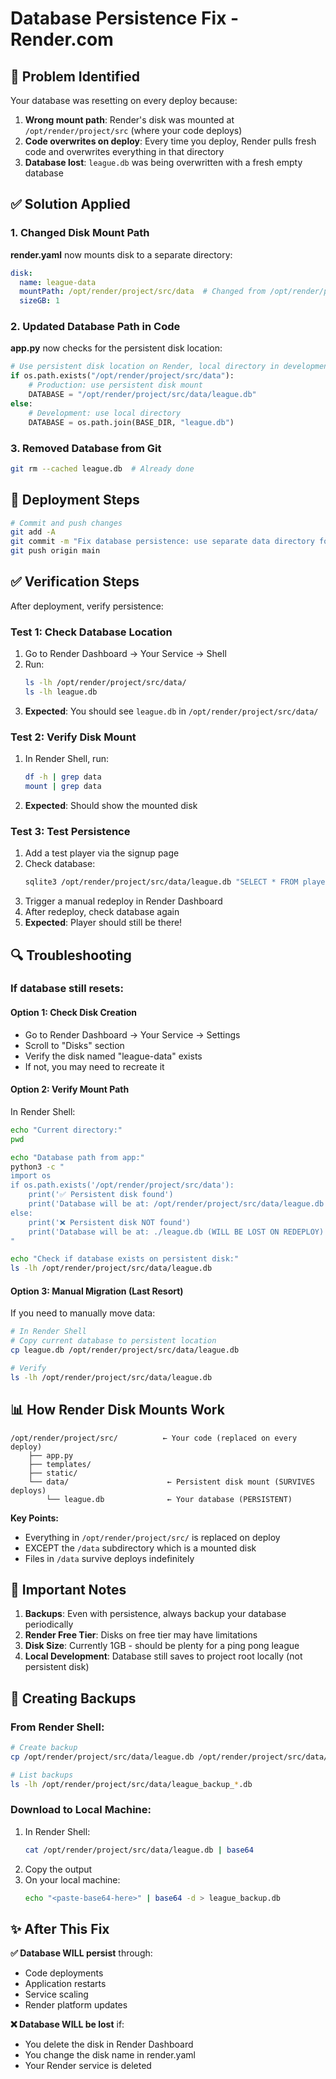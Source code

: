 # Database Persistence Fix - Render.com

## 🔴 Problem Identified

Your database was resetting on every deploy because:

1. **Wrong mount path**: Render's disk was mounted at `/opt/render/project/src` (where your code deploys)
2. **Code overwrites on deploy**: Every time you deploy, Render pulls fresh code and overwrites everything in that directory
3. **Database lost**: `league.db` was being overwritten with a fresh empty database

## ✅ Solution Applied

### 1. Changed Disk Mount Path
**render.yaml** now mounts disk to a separate directory:
```yaml
disk:
  name: league-data
  mountPath: /opt/render/project/src/data  # Changed from /opt/render/project/src
  sizeGB: 1
```

### 2. Updated Database Path in Code
**app.py** now checks for the persistent disk location:
```python
# Use persistent disk location on Render, local directory in development
if os.path.exists("/opt/render/project/src/data"):
    # Production: use persistent disk mount
    DATABASE = "/opt/render/project/src/data/league.db"
else:
    # Development: use local directory
    DATABASE = os.path.join(BASE_DIR, "league.db")
```

### 3. Removed Database from Git
```bash
git rm --cached league.db  # Already done
```

## 🚀 Deployment Steps

```bash
# Commit and push changes
git add -A
git commit -m "Fix database persistence: use separate data directory for Render disk mount"
git push origin main
```

## ✅ Verification Steps

After deployment, verify persistence:

### Test 1: Check Database Location
1. Go to Render Dashboard → Your Service → Shell
2. Run:
   ```bash
   ls -lh /opt/render/project/src/data/
   ls -lh league.db
   ```
3. **Expected**: You should see `league.db` in `/opt/render/project/src/data/`

### Test 2: Verify Disk Mount
1. In Render Shell, run:
   ```bash
   df -h | grep data
   mount | grep data
   ```
2. **Expected**: Should show the mounted disk

### Test 3: Test Persistence
1. Add a test player via the signup page
2. Check database:
   ```bash
   sqlite3 /opt/render/project/src/data/league.db "SELECT * FROM players;"
   ```
3. Trigger a manual redeploy in Render Dashboard
4. After redeploy, check database again
5. **Expected**: Player should still be there!

## 🔍 Troubleshooting

### If database still resets:

#### Option 1: Check Disk Creation
- Go to Render Dashboard → Your Service → Settings
- Scroll to "Disks" section
- Verify the disk named "league-data" exists
- If not, you may need to recreate it

#### Option 2: Verify Mount Path
In Render Shell:
```bash
echo "Current directory:"
pwd

echo "Database path from app:"
python3 -c "
import os
if os.path.exists('/opt/render/project/src/data'):
    print('✅ Persistent disk found')
    print('Database will be at: /opt/render/project/src/data/league.db')
else:
    print('❌ Persistent disk NOT found')
    print('Database will be at: ./league.db (WILL BE LOST ON REDEPLOY)')
"

echo "Check if database exists on persistent disk:"
ls -lh /opt/render/project/src/data/league.db
```

#### Option 3: Manual Migration (Last Resort)
If you need to manually move data:

```bash
# In Render Shell
# Copy current database to persistent location
cp league.db /opt/render/project/src/data/league.db

# Verify
ls -lh /opt/render/project/src/data/league.db
```

## 📊 How Render Disk Mounts Work

```
/opt/render/project/src/          ← Your code (replaced on every deploy)
    ├── app.py
    ├── templates/
    ├── static/
    └── data/                      ← Persistent disk mount (SURVIVES deploys)
        └── league.db              ← Your database (PERSISTENT)
```

**Key Points:**
- Everything in `/opt/render/project/src/` is replaced on deploy
- EXCEPT the `/data` subdirectory which is a mounted disk
- Files in `/data` survive deploys indefinitely

## 🔐 Important Notes

1. **Backups**: Even with persistence, always backup your database periodically
2. **Render Free Tier**: Disks on free tier may have limitations
3. **Disk Size**: Currently 1GB - should be plenty for a ping pong league
4. **Local Development**: Database still saves to project root locally (not persistent disk)

## 📝 Creating Backups

### From Render Shell:
```bash
# Create backup
cp /opt/render/project/src/data/league.db /opt/render/project/src/data/league_backup_$(date +%Y%m%d).db

# List backups
ls -lh /opt/render/project/src/data/league_backup_*.db
```

### Download to Local Machine:
1. In Render Shell:
   ```bash
   cat /opt/render/project/src/data/league.db | base64
   ```
2. Copy the output
3. On your local machine:
   ```bash
   echo "<paste-base64-here>" | base64 -d > league_backup.db
   ```

## ✨ After This Fix

**✅ Database WILL persist** through:
- Code deployments
- Application restarts
- Service scaling
- Render platform updates

**❌ Database WILL be lost** if:
- You delete the disk in Render Dashboard
- You change the disk name in render.yaml
- Your Render service is deleted
